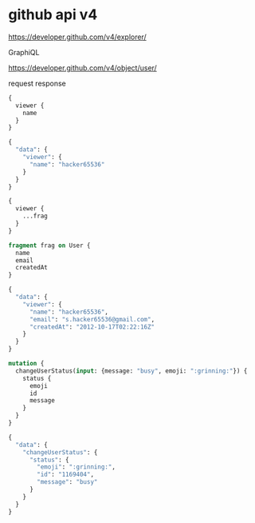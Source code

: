 # github api v4


https://developer.github.com/v4/explorer/


GraphiQL

https://developer.github.com/v4/object/user/

request response
```graphql
{
  viewer {
    name
  }
}
```

```graphql
{
  "data": {
    "viewer": {
      "name": "hacker65536"
    }
  }
}
```


```graphql
{
  viewer {
    ...frag
  }
}

fragment frag on User {
  name
  email
  createdAt
}
```
```graphql
{
  "data": {
    "viewer": {
      "name": "hacker65536",
      "email": "s.hacker65536@gmail.com",
      "createdAt": "2012-10-17T02:22:16Z"
    }
  }
}
```


```graphql
mutation {
  changeUserStatus(input: {message: "busy", emoji: ":grinning:"}) {
    status {
      emoji
      id
      message
    }
  }
}
```
```graphql
{
  "data": {
    "changeUserStatus": {
      "status": {
        "emoji": ":grinning:",
        "id": "1169404",
        "message": "busy"
      }
    }
  }
}
```
